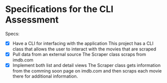 # Specifications for the CLI Assessment

Specs:
- [x] Have a CLI for interfacing with the application
This project has a CLI class that allows the user to interact with the movies that are scraped
- [x] Pull data from an external source
The Scraper class scraps from imdb.com
- [x] Implement both list and detail views
The Scraper class gets information from the comming soon page on imdb.com and then scraps each movie there for additional information.
